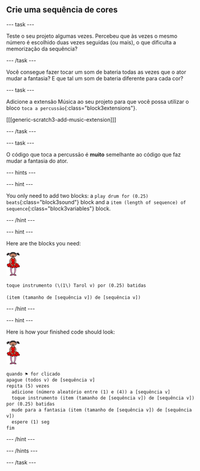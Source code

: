 ## Crie uma sequência de cores

\--- task \---

Teste o seu projeto algumas vezes. Percebeu que às vezes o mesmo número é escolhido duas vezes seguidas (ou mais), o que dificulta a memorização da sequência?

\--- /task \---

Você consegue fazer tocar um som de bateria todas as vezes que o ator mudar a fantasia? E que tal um som de bateria diferente para cada cor?

\--- task \---

Adicione a extensão Música ao seu projeto para que você possa utilizar o bloco `toca a percussāo`{:class="block3extensions"}.

[[[generic-scratch3-add-music-extension]]]

\--- /task \---

\--- task \---

O código que toca a percussāo é **muito** semelhante ao código que faz mudar a fantasia do ator.

\--- hints \---

\--- hint \---

You only need to add two blocks: a `play drum for (0.25) beats`{:class="block3sound"} block and a `item (length of sequence) of sequence`{:class="block3variables"} block.

\--- /hint \---

\--- hint \---

Here are the blocks you need:

![ballerina](images/ballerina.png)

```blocks3
toque instrumento (\(1\) Tarol v) por (0.25) batidas

(item (tamanho de [sequência v]) de [sequência v])
```

\--- /hint \---

\--- hint \---

Here is how your finished code should look:

![ballerina](images/ballerina.png)

```blocks3
quando ⚑ for clicado
apague (todos v) de [sequência v]
repita (5) vezes 
  adicione (número aleatório entre (1) e (4)) a [sequência v]
  toque instrumento (item (tamanho de [sequência v]) de [sequência v]) por (0.25) batidas
  mude para a fantasia (item (tamanho de [sequência v]) de [sequência v])
  espere (1) seg
fim
```

\--- /hint \---

\--- /hints \---

\--- /task \---